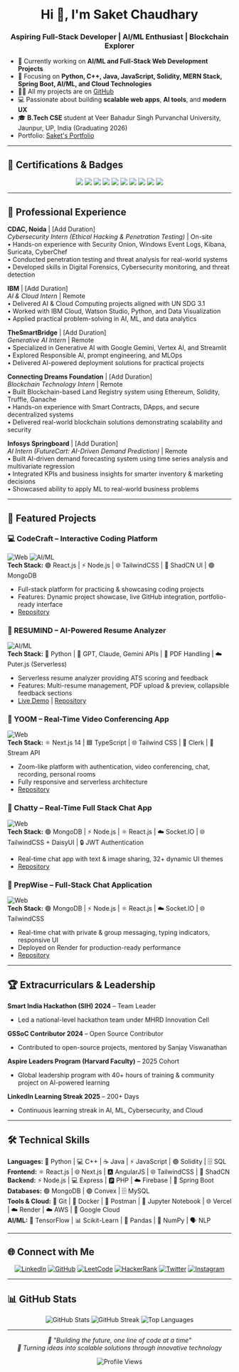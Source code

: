 <h1 align="center">Hi 👋, I'm Saket Chaudhary</h1>
<h3 align="center">Aspiring Full-Stack Developer | AI/ML Enthusiast | Blockchain Explorer</h3>

- 🔭 Currently working on **AI/ML and Full-Stack Web Development Projects**  
- 🌱 Focusing on **Python, C++, Java, JavaScript, Solidity, MERN Stack, Spring Boot, AI/ML, and Cloud Technologies**  
- 👨‍💻 All my projects are on [GitHub](https://github.com/Saket22-CS?tab=repositories)  
- 💻 Passionate about building **scalable web apps**, **AI tools**, and **modern UX**  
- 🎓 **B.Tech CSE** student at Veer Bahadur Singh Purvanchal University, Jaunpur, UP, India (Graduating 2026)  
- Portfolio: [Saket's Portfolio](https://saket-chaudhary.netlify.app/)

---

## 🏅 Certifications & Badges
<p align="center">
  <img src="https://img.shields.io/badge/Google-Data_Analytics_v2-blue?style=for-the-badge&logo=google&logoColor=white"/>
  <img src="https://img.shields.io/badge/Google-Cybersecurity_v2-blue?style=for-the-badge&logo=google&logoColor=white"/>
  <img src="https://img.shields.io/badge/AWS-Machine_Learning-orange?style=for-the-badge&logo=amazon-aws&logoColor=white"/>
  <img src="https://img.shields.io/badge/MongoDB-CRUD_Mastery-green?style=for-the-badge&logo=mongodb&logoColor=white"/>
  <img src="https://img.shields.io/badge/Goldman_Sachs-Operations-0077B5?style=for-the-badge&logo=goldman-sachs&logoColor=white"/>
  <img src="https://img.shields.io/badge/J.P._Morgan-Software_Engineering-0052cc?style=for-the-badge&logo=jpmorgan&logoColor=white"/>
  <img src="https://img.shields.io/badge/Generative_AI_for_Educators-Google-red?style=for-the-badge&logo=google&logoColor=white"/>
  <img src="https://img.shields.io/badge/Career_Essentials_in_Cybersecurity-Microsoft-lightblue?style=for-the-badge&logo=microsoft&logoColor=white"/>
  <img src="https://img.shields.io/badge/AI_ML_for_Geodata-ISRO-ff6600?style=for-the-badge&logo=ISRO&logoColor=white"/>
  <img src="https://img.shields.io/badge/Google_Analytics-Google-yellow?style=for-the-badge&logo=google&logoColor=white"/>
</p>

---

## 💼 Professional Experience

**CDAC, Noida** | [Add Duration]  
*Cybersecurity Intern (Ethical Hacking & Penetration Testing)* | On-site  
• Hands-on experience with Security Onion, Windows Event Logs, Kibana, Suricata, CyberChef  
• Conducted penetration testing and threat analysis for real-world systems  
• Developed skills in Digital Forensics, Cybersecurity monitoring, and threat detection  

**IBM** | [Add Duration]  
*AI & Cloud Intern* | Remote  
• Delivered AI & Cloud Computing projects aligned with UN SDG 3.1  
• Worked with IBM Cloud, Watson Studio, Python, and Data Visualization  
• Applied practical problem-solving in AI, ML, and data analytics  

**TheSmartBridge** | [Add Duration]  
*Generative AI Intern* | Remote  
• Specialized in Generative AI with Google Gemini, Vertex AI, and Streamlit  
• Explored Responsible AI, prompt engineering, and MLOps  
• Delivered AI-powered deployment solutions for practical projects  

**Connecting Dreams Foundation** | [Add Duration]  
*Blockchain Technology Intern* | Remote  
• Built Blockchain-based Land Registry system using Ethereum, Solidity, Truffle, Ganache  
• Hands-on experience with Smart Contracts, DApps, and secure decentralized systems  
• Delivered real-world blockchain solutions demonstrating scalability and security  

**Infosys Springboard** | [Add Duration]  
*AI Intern (FutureCart: AI-Driven Demand Prediction)* | Remote  
• Built AI-driven demand forecasting system using time series analysis and multivariate regression  
• Integrated KPIs and business insights for smarter inventory & marketing decisions  
• Showcased ability to apply ML to real-world business problems  

---

## 🚀 Featured Projects

### 💻 CodeCraft – Interactive Coding Platform  
![Web](https://img.shields.io/badge/Category-Web-blue?style=flat-square) ![AI/ML](https://img.shields.io/badge/Category-AI/ML-purple?style=flat-square)  
**Tech Stack:** 🟣 React.js | ⚡ Node.js | 🌐 TailwindCSS | 💠 ShadCN UI | 🟢 MongoDB  
- Full-stack platform for practicing & showcasing coding projects  
- Features: Dynamic project showcase, live GitHub integration, portfolio-ready interface  
- [Repository](https://github.com/Saket22-CS/codecraft-saas)  

### 📄 RESUMIND – AI-Powered Resume Analyzer  
![AI/ML](https://img.shields.io/badge/Category-AI/ML-purple?style=flat-square)  
**Tech Stack:** 🐍 Python | 🤖 GPT, Claude, Gemini APIs | 📄 PDF Handling | ☁️ Puter.js (Serverless)  
- Serverless resume analyzer providing ATS scoring and feedback  
- Features: Multi-resume management, PDF upload & preview, collapsible feedback sections  
- [Live Demo](https://ai-resume-analyzer-jet-xi.vercel.app/) | [Repository](https://github.com/Saket22-CS/AI-resume-analyzer)  

### 🎥 YOOM – Real-Time Video Conferencing App  
![Web](https://img.shields.io/badge/Category-Web-blue?style=flat-square)  
**Tech Stack:** ⚛️ Next.js 14 | 🟦 TypeScript | 🌐 Tailwind CSS | 🔐 Clerk | 🎥 Stream API  
- Zoom-like platform with authentication, video conferencing, chat, recording, personal rooms  
- Fully responsive and serverless architecture  
- [Repository](https://github.com/Saket22-CS/Video-Conferencing-App)  

### 💬 Chatty – Real-Time Full Stack Chat App  
![Web](https://img.shields.io/badge/Category-Web-blue?style=flat-square)  
**Tech Stack:** 🟢 MongoDB | ⚡ Node.js | ⚛️ React.js | ☁️ Socket.IO | 🌐 TailwindCSS + DaisyUI | 🔒 JWT Authentication  
- Real-time chat app with text & image sharing, 32+ dynamic UI themes  
- [Repository](https://github.com/Saket22-CS/fullstack-chat-app)  

### 💬 PrepWise – Full-Stack Chat Application  
![Web](https://img.shields.io/badge/Category-Web-blue?style=flat-square)  
**Tech Stack:** 🟢 MongoDB | ⚡ Node.js | ⚛️ React.js | ☁️ Socket.IO | 🌐 TailwindCSS  
- Real-time chat with private & group messaging, typing indicators, responsive UI  
- Deployed on Render for production-ready performance  
- [Repository](https://github.com/Saket22-CS/Ai_Mock_Interview)  

---

## 🏆 Extracurriculars & Leadership

**Smart India Hackathon (SIH) 2024** – Team Leader  
- Led a national-level hackathon team under MHRD Innovation Cell  

**GSSoC Contributor 2024** – Open Source Contributor  
- Contributed to open-source projects, mentored by Sanjay Viswanathan  

**Aspire Leaders Program (Harvard Faculty)** – 2025 Cohort  
- Global leadership program with 40+ hours of training & community project on AI-powered learning  

**LinkedIn Learning Streak 2025** – 200+ Days  
- Continuous learning streak in AI, ML, Cybersecurity, and Cloud  

---

## 🛠️ Technical Skills

**Languages:** 🐍 Python | 💻 C++ | ☕ Java | ⚡ JavaScript | 🟣 Solidity | 🗄️ SQL  
**Frontend:** ⚛️ React.js | 🌐 Next.js | 🅰️ AngularJS | 🌐 TailwindCSS | 💠 ShadCN  
**Backend:** ⚡ Node.js | 💻 Express | 🅿️ PHP | ☁️ Firebase | 🔹 Spring Boot  
**Databases:** 🟢 MongoDB | 🟣 Convex | 🗄️ MySQL  
**Tools & Cloud:** 🐙 Git | 🐳 Docker | 🧪 Postman | 📓 Jupyter Notebook | 🌐 Vercel | ☁️ Render | ☁️ AWS | 🔐 Google Cloud  
**AI/ML:** 🤖 TensorFlow | 📊 Scikit-Learn | 🐼 Pandas | 🔢 NumPy | 🗣 NLP  

---

## 🌐 Connect with Me

<p align="center">
  <a href="https://www.linkedin.com/in/saket-chaudhary22" target="_blank"><img src="https://img.shields.io/badge/LinkedIn-0077B5?style=for-the-badge&logo=linkedin&logoColor=white" alt="LinkedIn"/></a>
  <a href="https://github.com/Saket22-CS" target="_blank"><img src="https://img.shields.io/badge/GitHub-100000?style=for-the-badge&logo=github&logoColor=white" alt="GitHub"/></a>
  <a href="https://www.leetcode.com/Saket22-CS" target="_blank"><img src="https://img.shields.io/badge/LeetCode-FFA116?style=for-the-badge&logo=leetcode&logoColor=white" alt="LeetCode"/></a>
  <a href="https://www.hackerrank.com/Saket22-CS" target="_blank"><img src="https://img.shields.io/badge/HackerRank-2EC866?style=for-the-badge&logo=hackerrank&logoColor=white" alt="HackerRank"/></a>
  <a href="https://twitter.com/Saket22_CS" target="_blank"><img src="https://img.shields.io/badge/Twitter-1DA1F2?style=for-the-badge&logo=twitter&logoColor=white" alt="Twitter"/></a>
  <a href="https://instagram.com/Saket22_CS" target="_blank"><img src="https://img.shields.io/badge/Instagram-E4405F?style=for-the-badge&logo=instagram&logoColor=white" alt="Instagram"/></a>
</p>

---

## 📊 GitHub Stats

<p align="center">
  <img src="https://github-readme-stats.vercel.app/api?username=Saket22-CS&show_icons=true&theme=radical&hide_border=true&count_private=true" alt="GitHub Stats" />
  <img src="https://github-readme-streak-stats.herokuapp.com/?user=Saket22-CS&theme=radical&hide_border=true" alt="GitHub Streak" />
  <img src="https://github-readme-stats.vercel.app/api/top-langs/?username=Saket22-CS&layout=compact&theme=radical&hide_border=true&langs_count=8" alt="Top Languages" />
</p>

---

<p align="center">
  <i>💜 "Building the future, one line of code at a time"</i><br>
  <i>🚀 Turning ideas into scalable solutions through innovative technology</i>
</p>

<p align="center">
  <img src="https://komarev.com/ghpvc/?username=Saket22-CS&color=blue&style=flat-square&label=Profile+Views" alt="Profile Views" />
</p>
